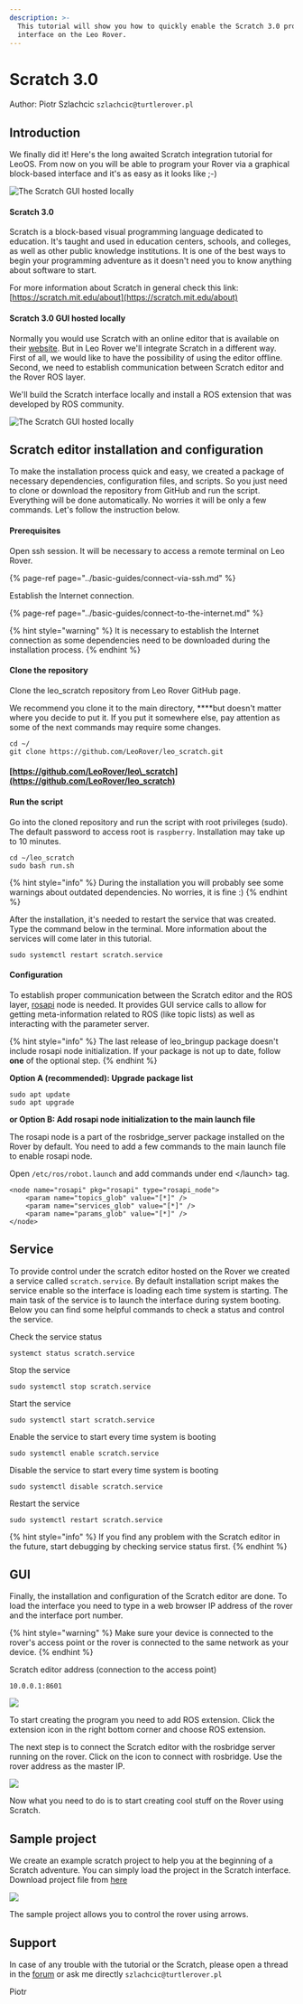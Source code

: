 ```yaml
---
description: >-
  This tutorial will show you how to quickly enable the Scratch 3.0 programming
  interface on the Leo Rover.
---
```


# Scratch 3.0

Author: Piotr Szlachcic `szlachcic@turtlerover.pl`  

## Introduction

We finally did it! Here's the long awaited Scratch integration tutorial for LeoOS. From now on you will be able to program your Rover via a graphical block-based interface and it's as easy as it looks like ;-\)

![The Scratch GUI hosted locally](../.gitbook/assets/leo-scratch.png)

#### Scratch 3.0

Scratch is a block-based visual programming language dedicated to education. It's taught and used in education centers, schools, and colleges, as well as other public knowledge institutions. It is one of the best ways to begin your programming adventure as it doesn't need you to know anything about software to start.

For more information about Scratch in general check this link: [https://scratch.mit.edu/about](https://scratch.mit.edu/about)

#### Scratch 3.0 GUI hosted locally

Normally you would use Scratch with an online editor that is available on their [website](https://scratch.mit.edu/projects/editor/?tutorial=getStarted). But in Leo Rover we'll integrate Scratch in a different way. First of all, we would like to have the possibility of using the editor offline. Second, we need to establish communication between Scratch editor and the Rover ROS layer.

We'll build the Scratch interface locally and install a ROS extension that was developed by ROS community.

![The Scratch GUI hosted locally](../.gitbook/assets/leo-scratch.png)

## Scratch editor installation and configuration

To make the installation process quick and easy, we created a package of necessary dependencies, configuration files, and scripts. So you just need to clone or download the repository from GitHub and run the script. Everything will be done automatically. No worries it will be only a few commands. Let's follow the instruction below.

#### Prerequisites

Open ssh session. It will be necessary to access a remote terminal on Leo Rover.

{% page-ref page="../basic-guides/connect-via-ssh.md" %}

Establish the Internet connection.

{% page-ref page="../basic-guides/connect-to-the-internet.md" %}

{% hint style="warning" %}
It is necessary to establish the Internet connection as some dependencies need to be downloaded during the installation process.
{% endhint %}

#### Clone the repository

Clone the leo\_scratch repository from Leo Rover GitHub page. 

We recommend you clone it to the main directory, ****but doesn't matter where you decide to put it. If you put it somewhere else, pay attention as some of the next commands may require some changes.

```text
cd ~/
git clone https://github.com/LeoRover/leo_scratch.git
```

#### [https://github.com/LeoRover/leo\_scratch](https://github.com/LeoRover/leo_scratch)

#### Run the script

Go into the cloned repository and run the script with root privileges \(sudo\). The default password to access root is `raspberry`. Installation may take up to 10 minutes.

```text
cd ~/leo_scratch
sudo bash run.sh
```

{% hint style="info" %}
During the installation you will probably see some warnings about outdated dependencies. No worries, it is fine :\)
{% endhint %}

After the installation, it's needed to restart the service that was created. Type the command below in the terminal. More information about the services will come later in this tutorial.

```text
sudo systemctl restart scratch.service
```

#### Configuration

To establish proper communication between the Scratch editor and the ROS layer, [rosapi](https://github.com/RobotWebTools/rosbridge_suite/tree/develop/rosapi) node is needed. It provides GUI service calls to allow for getting meta-information related to ROS \(like topic lists\) as well as interacting with the parameter server.

{% hint style="info" %}
The last release of leo\_bringup package doesn't include rosapi node initialization. If your package is not up to date, follow **one** of the optional step.
{% endhint %}

**Option A \(recommended\): Upgrade package list**

```text
sudo apt update
sudo apt upgrade
```

**or Option B: Add rosapi node initialization to the main launch file**

The rosapi node is a part of the rosbridge\_server package installed on the Rover by default. You need to add a few commands to the main launch file to enable rosapi node.

Open  `/etc/ros/robot.launch` and add commands under end &lt;/launch&gt; tag.

```text
<node name="rosapi" pkg="rosapi" type="rosapi_node">
    <param name="topics_glob" value="[*]" />
    <param name="services_glob" value="[*]" />
    <param name="params_glob" value="[*]" />
</node>
```

## Service

To provide control under the scratch editor hosted on the Rover  we created a service called `scratch.service`. By default installation script makes the service enable so the interface is loading each time system is starting. The main task of the service is to launch the interface during system booting. Below you can find some helpful commands to check a status and control the service.

Check the service status

```text
systemct status scratch.service
```

Stop the service

```text
sudo systemctl stop scratch.service
```

Start the service

```text
sudo systemctl start scratch.service
```

Enable the service to start every time system is booting

```text
sudo systemctl enable scratch.service
```

Disable the service to start every time system is booting

```text
sudo systemctl disable scratch.service
```

Restart the service

```text
sudo systemctl restart scratch.service
```

{% hint style="info" %}
If you find any problem with the Scratch editor in the future, start debugging by checking service status first.
{% endhint %}

## GUI

Finally, the installation and configuration of the Scratch editor are done. To load the interface you need to type in a web browser IP address of the rover and the interface port number.

{% hint style="warning" %}
Make sure your device is connected to the rover's access point or the rover is connected to the same network as your device.
{% endhint %}

Scratch editor address \(connection to the access point\)

```text
10.0.0.1:8601
```

![](../.gitbook/assets/zrzut-ekranu-z-2020-11-24-17-40-32.png)

To start creating the program you need to add ROS extension. Click the extension icon in the right bottom corner and choose ROS extension. 

The next step is to connect the Scratch editor with the rosbridge server running on the rover. Click on the icon to connect with rosbridge. Use the rover address as the master IP. 

![](../.gitbook/assets/zrzut-ekranu-z-2020-11-24-17-49-49.png)

Now what you need to do is to start creating cool stuff on the Rover using Scratch. 

## Sample project

We create an example scratch project to help you at the beginning of a Scratch adventure. You can simply load the project in the Scratch interface. Download project file from [here](https://github.com/LeoRover/leo_scratch/blob/master/example/Scratch%20Project.sb3)

![](../.gitbook/assets/leo-scratch.png)

The sample project allows you to control the rover using arrows.

## Support

In case of any trouble with the tutorial or the Scratch, please open a thread in the [forum](https://forum.fictionlab.pl/) or ask me directly `szlachcic@turtlerover.pl`  

Piotr

